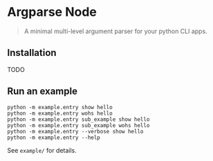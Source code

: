 # Argparse Node

> A minimal multi-level argument parser for your python CLI apps.

## Installation

TODO

## Run an example

```
python -m example.entry show hello
python -m example.entry wohs hello
python -m example.entry sub_example show hello
python -m example.entry sub_example wohs hello
python -m example.entry --verbose show hello
python -m example.entry --help
```

See `example/` for details.
